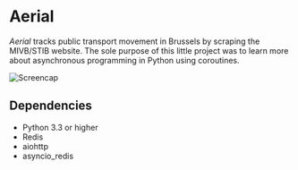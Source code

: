 Aerial
======

*Aerial* tracks public transport movement in Brussels by scraping the MIVB/STIB
website. The sole purpose of this little project was to learn more about
asynchronous programming in Python using coroutines.

![Screencap](static/images/screencap.gif)

Dependencies
------------

* Python 3.3 or higher
* Redis
* aiohttp
* asyncio_redis
